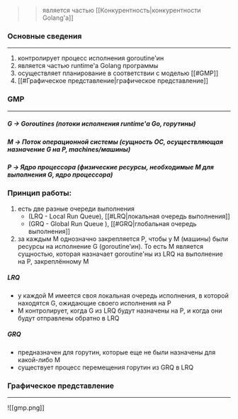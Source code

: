 >> является частью [[Конкурентность|конкурентности Golang'а]]

### Основные сведения
---
1. контролирует процесс исполнения goroutine'ин
2. является частью runtime'а Golang программы
3. осуществляет планирование в соответствии с моделью [[#GMP]]
4. [[#Графическое представление|графическое представление]]

### GMP
---
##### G -> Goroutines (потоки исполнения runtime'а Go, горутины)
##### M -> Поток операционной системы (сущность ОС, осуществляющая назначение G на P, machines/машины)
##### P -> Ядро процессора (физические ресурсы, необходимые M для выполнения G, ядро процессора)

### Принцип работы:
1. есть две разные очереди выполнения
	- (LRQ - Local Run Queue), [[#LRQ|локальная очередь выполнения]]
	- (GRQ - Global Run Queue ),  [[#GRQ|глобальная очередь выполнения]]
2. за каждым M однозначно закрепляется P, чтобы у M (машины) были ресурсы на исполнение G (goroutine'ин). То есть M является сущностью, которая назначает goroutine'ны из LRQ на выполнение на P, закреплённому M
##### LRQ
- у каждой M имеется своя локальная очередь исполнения, в которой находятся G, ожидающие своего исполнения на P
- M контролирует, когда G из LRQ будут назначены на P, и когда они будут отправлены обратно в LRQ
##### GRQ
- предназначен для горутин, которые еще не были назначены для какой-либо M
- существует процесс перемещения горутин из GRQ в LRQ


### Графическое представление
---
![[gmp.png]]